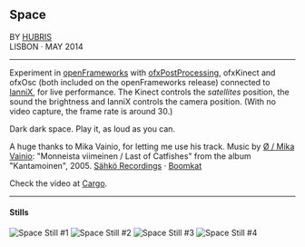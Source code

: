 ## Space

BY [HUBRIS](http://cargocollective.com/hubris "See more of Hubris ->")  
LISBON · MAY 2014 

--- 
  

Experiment in [openFrameworks](http://openframeworks.cc) with [ofxPostProcessing](https://github.com/neilmendoza/ofxPostProcessing), ofxKinect and ofxOsc (both included on the openFrameworks release) connected to [IanniX](http://www.iannix.org), for live performance.   The Kinect controls the *satellites* position, the sound the brightness and IanniX controls the camera position. (With no video capture, the frame rate is around 30.)  

Dark dark space. Play it, as loud as you can.  

A huge thanks to Mika Vainio, for letting me use his track.
Music by [Ø / Mika Vainio](http://mikavainio.com): "Monneista viimeinen / Last of Catfishes" from the album "Kantamoinen", 2005. [Sähkö Recordings](http://sahkorecordings.com) ·  [Boomkat](http://boomkat.com/search?q=Artist%3A%20MIKA%20VAINIO&fields[]=artist,track_artists)  

Check the video at [Cargo](http://cargocollective.com/hubris/space).

---


#### Stills
![Space Still #1](https://farm4.staticflickr.com/3838/14523440700_4491b2bda1_o.png)
![Space Still #2](https://farm3.staticflickr.com/2909/14523451189_342a7f83aa_o.png)
![Space Still #3](https://farm4.staticflickr.com/3848/14706940831_54d365b44f_o.png)
![Space Still #4](https://farm4.staticflickr.com/3898/14709818582_34157c5464_o.png)
